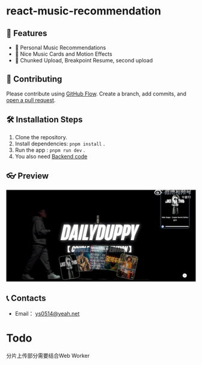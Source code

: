 # react-music-recommendation

## 👻 Features

- 🎵 Personal Music Recommendations
- 🎴 Nice Music Cards and Motion Effects
- 📂 Chunked Upload, Breakpoint Resume, second upload

## 🤩 Contributing

Please contribute using [GitHub Flow](https://guides.github.com/introduction/flow). Create a branch, add commits, and [open a pull request](https://github.com/rahuldkjain/github-profile-readme-generator/compare).

## 🛠️ Installation Steps

1. Clone the repository.
2. Install dependencies: `pnpm install` .
3. Run the app : `pnpm run dev` . <br/>
4. You also need [Backend code](https://github.com/Ys-OoO/nest-music-recommendation)

## 👓 Preview

![image](./public/preview.png)

## 📞 Contacts

- Email： ys0514@yeah.net

# Todo
分片上传部分需要结合Web Worker
